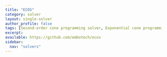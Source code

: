 ```yaml
---
title: "ECOS"
category: solver
layout: single-solver
author_profile: false
tags: [Second-order cone programming solver, Exponential cone programming solver]
excerpt:
available: https://github.com/embotech/ecos
sidebar:
  nav: "solvers"
---
```

